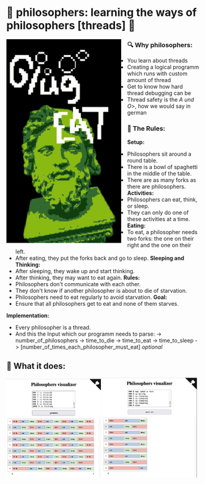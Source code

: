 # 🗿 philosophers: learning the ways of philosophers [threads] 🗿

<img src="readme/philo_animate.gif" align="left" width="300px" style="margin-right:16px">

### 🔍 Why philosophers:
- You learn about threads
- Creating a logical programm which runs with custom amount of thread
- Get to know how hard thread debugging can be
- Thread safety is the <i>A und O</i>>, how we would say in german

### 📜 The Rules:
<b>Setup:</b><br>
- Philosophers sit around a round table.
- There is a bowl of spaghetti in the middle of the table.
- There are as many forks as there are philosophers.
<b>Activities:</b><br>
- Philosophers can eat, think, or sleep.
- They can only do one of these activities at a time.
<b>Eating:</b><br>
- To eat, a philosopher needs two forks: the one on their right and the one on their left.
- After eating, they put the forks back and go to sleep.
<b>Sleeping and Thinking:</b><br>
- After sleeping, they wake up and start thinking.
- After thinking, they may want to eat again.
<b>Rules:</b><br>
- Philosophers don't communicate with each other.
- They don't know if another philosopher is about to die of starvation.
- Philosophers need to eat regularly to avoid starvation.
<b>Goal:</b><br>
- Ensure that all philosophers get to eat and none of them starves.
  
<b>Implementation:</b><br>
- Every philosopher is a thread.
- And this the Input which our programm needs to parse: </b>
-> number_of_philosophers </b>
-> time_to_die </b>
-> time_to_eat </b>
-> time_to_sleep </b>
-> [number_of_times_each_philosopher_must_eat] <i>optional</i></b>

## 🧘 What it does:
<img src="readme/forever.png" width="49%">
<img src="readme/rip8.png" width="49%">

